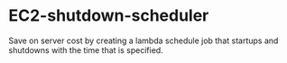 # EC2-shutdown-scheduler
Save on server cost by creating a lambda schedule job that startups and shutdowns with the time that is specified.
